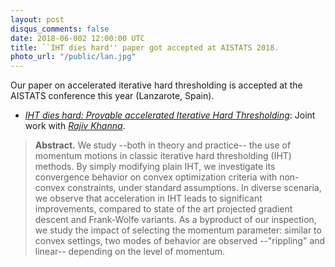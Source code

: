```yaml
---
layout: post
disqus_comments: false
date: 2018-06-002 12:00:00 UTC
title: ``IHT dies hard'' paper got accepted at AISTATS 2018.
photo_url: "/public/lan.jpg"
---
```


Our paper on accelerated iterative hard thresholding is accepted at the AISTATS conference this year (Lanzarote, Spain).

- [*IHT dies hard: Provable accelerated Iterative Hard Thresholding*](/pubs/Conferences/khanna18a.pdf): 
Joint work with [*Rajiv Khanna*](https://rjvak7.github.io/).

>**Abstract.** 
>We study --both in theory and practice-- the use of momentum motions in classic iterative 
hard thresholding (IHT) methods. By simply modifying plain IHT, we investigate its convergence 
behavior on convex optimization criteria with non-convex constraints, under standard assumptions. 
In diverse scenaria, we observe that acceleration in IHT leads to significant improvements, 
compared to state of the art projected gradient descent and Frank-Wolfe variants. 
As a byproduct of our inspection, we study the impact of selecting the momentum parameter: 
similar to convex settings, two modes of behavior are observed --"rippling" and linear-- 
depending on the level of momentum.